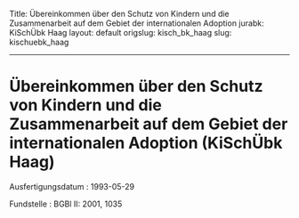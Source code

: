 Title: Übereinkommen über den Schutz von Kindern und die Zusammenarbeit auf dem Gebiet
  der internationalen Adoption
jurabk: KiSchÜbk Haag
layout: default
origslug: kisch_bk_haag
slug: kischuebk_haag

---

# Übereinkommen über den Schutz von Kindern und die Zusammenarbeit auf dem Gebiet der internationalen Adoption (KiSchÜbk Haag)

Ausfertigungsdatum
:   1993-05-29

Fundstelle
:   BGBl II: 2001, 1035

